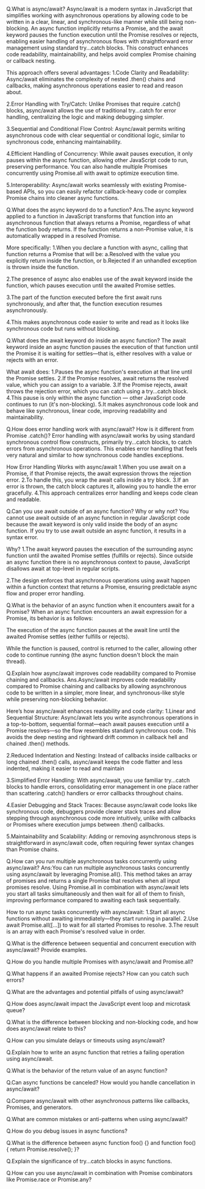 Q.What is async/await?
Async/await is a modern syntax in JavaScript that simplifies working with asynchronous operations by allowing code to be written in a clear, linear, and synchronous-like manner while still being non-blocking. An async function implicitly returns a Promise, and the await keyword pauses the function execution until the Promise resolves or rejects, enabling easier handling of asynchronous flows with straightforward error management using standard try...catch blocks. This construct enhances code readability, maintainability, and helps avoid complex Promise chaining or callback nesting.

This approach offers several advantages:
1.Code Clarity and Readability: Async/await eliminates the complexity of nested .then() chains and callbacks, making asynchronous operations easier to read and reason about.

2.Error Handling with Try/Catch: Unlike Promises that require .catch() blocks, async/await allows the use of traditional try...catch for error handling, centralizing the logic and making debugging simpler.

3.Sequential and Conditional Flow Control: Async/await permits writing asynchronous code with clear sequential or conditional logic, similar to synchronous code, enhancing maintainability.

4.Efficient Handling of Concurrency: While await pauses execution, it only pauses within the async function, allowing other JavaScript code to run, preserving performance. You can also handle multiple Promises concurrently using Promise.all with await to optimize execution time.

5.Interoperability: Async/await works seamlessly with existing Promise-based APIs, so you can easily refactor callback-heavy code or complex Promise chains into cleaner async functions.

Q.What does the async keyword do to a function?
Ans.The async keyword applied to a function in JavaScript transforms that function into an asynchronous function that always returns a Promise, regardless of what the function body returns. If the function returns a non-Promise value, it is automatically wrapped in a resolved Promise.

More specifically:
1.When you declare a function with async, calling that function returns a Promise that will be:
  a.Resolved with the value you explicitly return inside the function, or
  b.Rejected if an unhandled exception is thrown inside the function.

2.The presence of async also enables use of the await keyword inside the function, which pauses execution until the awaited Promise settles.

3.The part of the function executed before the first await runs synchronously, and after that, the function execution resumes asynchronously.

4.This makes asynchronous code easier to write and read as it looks like synchronous code but runs without blocking.


Q.What does the await keyword do inside an async function?
The await keyword inside an async function pauses the execution of that function until the Promise it is waiting for settles—that is, either resolves with a value or rejects with an error.

What await does:
1.Pauses the async function's execution at that line until the Promise settles.
2.If the Promise resolves, await returns the resolved value, which you can assign to a variable.
3.If the Promise rejects, await throws the rejection error, which you can catch using a try...catch block.
4.This pause is only within the async function — other JavaScript code continues to run (it's non-blocking).
5.It makes asynchronous code look and behave like synchronous, linear code, improving readability and maintainability.

Q.How does error handling work with async/await? How is it different from Promise .catch()?
Error handling with async/await works by using standard synchronous control flow constructs, primarily try...catch blocks, to catch errors from asynchronous operations. This enables error handling that feels very natural and similar to how synchronous code handles exceptions.

How Error Handling Works with async/await
1.When you use await on a Promise, if that Promise rejects, the await expression throws the rejection error.
2.To handle this, you wrap the await calls inside a try block.
3.If an error is thrown, the catch block captures it, allowing you to handle the error gracefully.
4.This approach centralizes error handling and keeps code clean and readable.

Q.Can you use await outside of an async function? Why or why not?
You cannot use await outside of an async function in regular JavaScript code because the await keyword is only valid inside the body of an async function. If you try to use await outside an async function, it results in a syntax error.

Why?
1.The await keyword pauses the execution of the surrounding async function until the awaited Promise settles (fulfills or rejects). Since outside an async function there is no asynchronous context to pause, JavaScript disallows await at top-level in regular scripts.

2.The design enforces that asynchronous operations using await happen within a function context that returns a Promise, ensuring predictable async flow and proper error handling.

Q.What is the behavior of an async function when it encounters await for a Promise?
When an async function encounters an await expression for a Promise, its behavior is as follows:

The execution of the async function pauses at the await line until the awaited Promise settles (either fulfills or rejects).

While the function is paused, control is returned to the caller, allowing other code to continue running (the async function doesn't block the main thread).



Q.Explain how async/await improves code readability compared to Promise chaining and callbacks.
Ans.Async/await improves code readability compared to Promise chaining and callbacks by allowing asynchronous code to be written in a simpler, more linear, and synchronous-like style while preserving non-blocking behavior.

Here’s how async/await enhances readability and code clarity:
1.Linear and Sequential Structure: Async/await lets you write asynchronous operations in a top-to-bottom, sequential format—each await pauses execution until a Promise resolves—so the flow resembles standard synchronous code. This avoids the deep nesting and rightward drift common in callback hell and chained .then() methods.

2.Reduced Indentation and Nesting: Instead of callbacks inside callbacks or long chained .then() calls, async/await keeps the code flatter and less indented, making it easier to read and maintain

3.Simplified Error Handling: With async/await, you use familiar try...catch blocks to handle errors, consolidating error management in one place rather than scattering .catch() handlers or error callbacks throughout chains.

4.Easier Debugging and Stack Traces: Because async/await code looks like synchronous code, debuggers provide clearer stack traces and allow stepping through asynchronous code more intuitively, unlike with callbacks or Promises where execution jumps between .then() callbacks.

5.Maintainability and Scalability: Adding or removing asynchronous steps is straightforward in async/await code, often requiring fewer syntax changes than Promise chains.

Q.How can you run multiple asynchronous tasks concurrently using async/await?
Ans:You can run multiple asynchronous tasks concurrently using async/await by leveraging Promise.all(). This method takes an array of promises and returns a single Promise that resolves when all input promises resolve. Using Promise.all in combination with async/await lets you start all tasks simultaneously and then wait for all of them to finish, improving performance compared to awaiting each task sequentially.

How to run async tasks concurrently with async/await:
1.Start all async functions without awaiting immediately—they start running in parallel.
2.Use await Promise.all([...]) to wait for all started Promises to resolve.
3.The result is an array with each Promise's resolved value in order.

Q.What is the difference between sequential and concurrent execution with async/await? Provide examples.

Q.How do you handle multiple Promises with async/await and Promise.all?

Q.What happens if an awaited Promise rejects? How can you catch such errors?

Q.What are the advantages and potential pitfalls of using async/await?

Q.How does async/await impact the JavaScript event loop and microtask queue?

Q.What is the difference between blocking and non-blocking code, and how does async/await relate to this?

Q.How can you simulate delays or timeouts using async/await?

Q.Explain how to write an async function that retries a failing operation using async/await.

Q.What is the behavior of the return value of an async function?

Q.Can async functions be canceled? How would you handle cancellation in async/await?

Q.Compare async/await with other asynchronous patterns like callbacks, Promises, and generators.

Q.What are common mistakes or anti-patterns when using async/await?

Q.How do you debug issues in async functions?

Q.What is the difference between async function foo() {} and function foo() { return Promise.resolve(); }?

Q.Explain the significance of try...catch blocks in async functions.

Q.How can you use async/await in combination with Promise combinators like Promise.race or Promise.any?